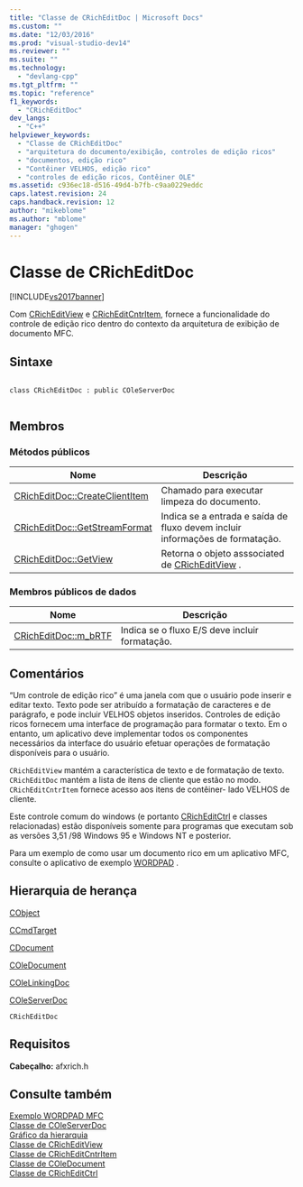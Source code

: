 ```yaml
---
title: "Classe de CRichEditDoc | Microsoft Docs"
ms.custom: ""
ms.date: "12/03/2016"
ms.prod: "visual-studio-dev14"
ms.reviewer: ""
ms.suite: ""
ms.technology: 
  - "devlang-cpp"
ms.tgt_pltfrm: ""
ms.topic: "reference"
f1_keywords: 
  - "CRichEditDoc"
dev_langs: 
  - "C++"
helpviewer_keywords: 
  - "Classe de CRichEditDoc"
  - "arquitetura do documento/exibição, controles de edição ricos"
  - "documentos, edição rico"
  - "Contêiner VELHOS, edição rico"
  - "controles de edição ricos, Contêiner OLE"
ms.assetid: c936ec18-d516-49d4-b7fb-c9aa0229eddc
caps.latest.revision: 24
caps.handback.revision: 12
author: "mikeblome"
ms.author: "mblome"
manager: "ghogen"
---
```

# Classe de CRichEditDoc
[!INCLUDE[vs2017banner](../../assembler/inline/includes/vs2017banner.md)]

Com [CRichEditView](../../mfc/reference/cricheditview-class.md) e [CRichEditCntrItem](../../mfc/reference/cricheditcntritem-class.md), fornece a funcionalidade do controle de edição rico dentro do contexto da arquitetura de exibição de documento MFC.  
  
## Sintaxe  
  
```  
  
class CRichEditDoc : public COleServerDoc  
  
```  
  
## Membros  
  
### Métodos públicos  
  
|Nome|Descrição|  
|----------|---------------|  
|[CRichEditDoc::CreateClientItem](../Topic/CRichEditDoc::CreateClientItem.md)|Chamado para executar limpeza do documento.|  
|[CRichEditDoc::GetStreamFormat](../Topic/CRichEditDoc::GetStreamFormat.md)|Indica se a entrada e saída de fluxo devem incluir informações de formatação.|  
|[CRichEditDoc::GetView](../Topic/CRichEditDoc::GetView.md)|Retorna o objeto asssociated de [CRichEditView](../../mfc/reference/cricheditview-class.md) .|  
  
### Membros públicos de dados  
  
|Nome|Descrição|  
|----------|---------------|  
|[CRichEditDoc::m\_bRTF](../Topic/CRichEditDoc::m_bRTF.md)|Indica se o fluxo E\/S deve incluir formatação.|  
  
## Comentários  
 “Um controle de edição rico” é uma janela com que o usuário pode inserir e editar texto.  Texto pode ser atribuído a formatação de caracteres e de parágrafo, e pode incluir VELHOS objetos inseridos.  Controles de edição ricos fornecem uma interface de programação para formatar o texto.  Em o entanto, um aplicativo deve implementar todos os componentes necessários da interface do usuário efetuar operações de formatação disponíveis para o usuário.  
  
 `CRichEditView` mantém a característica de texto e de formatação de texto.  `CRichEditDoc` mantém a lista de itens de cliente que estão no modo.  `CRichEditCntrItem` fornece acesso aos itens de contêiner\- lado VELHOS de cliente.  
  
 Este controle comum do windows \(e portanto [CRichEditCtrl](../Topic/CRichEditCtrl%20Class.md) e classes relacionadas\) estão disponíveis somente para programas que executam sob as versões 3,51 \/98 Windows 95 e Windows NT e posterior.  
  
 Para um exemplo de como usar um documento rico em um aplicativo MFC, consulte o aplicativo de exemplo [WORDPAD](../../top/visual-cpp-samples.md) .  
  
## Hierarquia de herança  
 [CObject](../Topic/CObject%20Class.md)  
  
 [CCmdTarget](../Topic/CCmdTarget%20Class.md)  
  
 [CDocument](../Topic/CDocument%20Class.md)  
  
 [COleDocument](../../mfc/reference/coledocument-class.md)  
  
 [COleLinkingDoc](../../mfc/reference/colelinkingdoc-class.md)  
  
 [COleServerDoc](../Topic/COleServerDoc%20Class.md)  
  
 `CRichEditDoc`  
  
## Requisitos  
 **Cabeçalho:** afxrich.h  
  
## Consulte também  
 [Exemplo WORDPAD MFC](../../top/visual-cpp-samples.md)   
 [Classe de COleServerDoc](../Topic/COleServerDoc%20Class.md)   
 [Gráfico da hierarquia](../../mfc/hierarchy-chart.md)   
 [Classe de CRichEditView](../../mfc/reference/cricheditview-class.md)   
 [Classe de CRichEditCntrItem](../../mfc/reference/cricheditcntritem-class.md)   
 [Classe de COleDocument](../../mfc/reference/coledocument-class.md)   
 [Classe de CRichEditCtrl](../Topic/CRichEditCtrl%20Class.md)